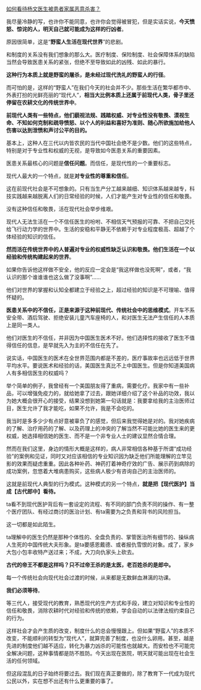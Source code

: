 [如何看待杨文医生被患者家属恶意杀害？](https://www.zhihu.com/question/363236770/answer/953645561)




  

我尽量冷静的写，也许你不能同意，也许你会觉得被冒犯，但是实话实说，**今天愤怒、惊诧的人，明天自己就可能成为这样的行凶者**。

原因很简单，这是“**野蛮人生活在现代世界**”的悲剧。

和制度的关系没有我们想象的那么大。医疗制度、保险制度、社会保障体系的缺陷当然会导致医患关系的紧张，但绝不至导致如此的凶残、如此的暴行。

**这种行为本质上就是野蛮的屠杀，是未经过现代洗礼的野蛮人的行径**。

而可怕的是，这样的“野蛮人”在我们今天的社会并不少。那些生活在繁华都市中、外表打扮的光鲜亮丽的“现代人”，**相当大比例本质上还属于前现代人类，骨子里还停留在农耕文化的传统世界中**。

**前现代人类有一些特点，他们藐视法规、践踏权威、对专业性没有敬畏、漠视生命、不知如何克制和疏导愤怒、以个人的利益和喜好为准则、随心所欲施加给他人伤害以达到泄愤和声讨公平的目的。**

基本上，这种人在三代以内皆农民的当代中国社会绝不是少数。他们的这些特点，特别是对于专业性和权威的无视，是导致如今医患关系的重要因素。

医患关系最核心的问题是**信任问题**。而信任，是现代性的一个重要标志。

现代人最大的一个特点，就是**对专业性的尊重和信任**。

这在前现代社会是不可想象的。只有当生产分工越来越细、知识体系越来越专，科技实践越来越脱离人们的日常经验的时候，人们才能产生对专业性的信任和敬畏。

没有这种信任和敬畏，活在现代社会举步维艰。

现代人无法生活在一个不信任医生的吩咐、不相信天气预报的可靠、不把自己交托给飞行动力学的世界中。生活的安稳和平静无不依赖于对专业程度极高、超越了个体经验的知识的信任。

**然而活在传统世界中的人普遍对专业的权威性缺乏认识和敬畏。他们生活在一个以经验和传统构建起来的世界**。

如果你告诉他这样做不安全，他的反应一定会是“我这样做也没死啊”，或者，“我认识的那个谁谁谁也这么做了没事啊”……

他们对世界的掌握和认知全都建立于经验之上，超过经验的知识是不可理喻、值得怀疑的。

**医患关系中的不信任，正是来源于这种前现代、传统社会中的思维模式**。开车不系安全带、酒后驾驶、拒绝安装儿童汽车座椅的人，和对医生无法产生信任的人本质上是同一类人。

他们对医生的不信任，并非因为中国医生医术不好。他们选择性的接收了医生不值得信任的信息，是早就先入为主的不信任在先了。

说实话，中国医生的医术在全世界范围内都是不差的，医疗事故率也远远低于世界平均水平。要说医术和经验的话，美国医生真比不上中国医生。但是你知道美国病人有多相信医生的权威吗？

举个简单的例子，我曾经有一个美国朋友得了重病，需要化疗。我家中有一些补品，可以增强免疫力的，就给她拿了过去，跟她详细介绍了这个补品的功效，我以为她大概会很开心的接受，结果没想到她第一句话就是：我要拿给我的主治医师过目，医生允许了我才能吃，如果不允许，我是不会吃的。

我当时是多多少少有点好意被辜负了的感觉，但后来我觉得她是对的。我对她疾病的了解、治疗用药的了解、以及药理上的冲突的了解当然不可能比她的医生来的更权威，她选择相信她的医生、而不是一个非专业人士的建议显然合情合理。

然而在我们这里，身边的情形大概是这样的，病人非常相信各种基于所谓“成功经验”的案例和见证，同时又对应该相信的专业知识因为缺乏他们所能理解的立竿见影的效果而疑虑重重。因此各种补药、神药打着神奇疗效的广告、展示药到病除的成功案例，忽悠着大堆病患购买，这些病人极少有咨询自己的主治医师的。

这就是前现代人典型的行为模式。这种模式的另一个特点，**就是把【现代医护】当成【古代郎中】看待。**

ta看不到现代医护背后有一套设定的流程、有不同的部门负责不同的操作、有一整个医疗团队、有经过商讨的医治计划、有ta需要为之负责和背书的风险担当。

这一切都是如此陌生。

ta理解中的医生仍然是那种个体性的、全盘负责的、掌管医治所有细节的、操纵病人生死的中国传统大夫形象。是ta要感恩戴德、或者报仇雪恨的对象。成了，家乡大包小包丰收特产送过来；不成，大刀向仇家头上砍去。

**古代的帝王不都是这样吗？只不过帝王杀的是太医，老百姓杀的是郎中。**

每一个传统社会向现代社会过渡的时候，从来都是无数鲜血淋漓的功课。

**我们必须等待**。

等三代人，接受现代的教育，熟悉现代的生产方式和手段，建立对知识和专业性的信任和敬畏，消除农耕时代对经验和传统的依赖，学会自动的以法律法规约束自己的行为。

这样社会才会产生质的改变，制度什么的总会慢慢跟上。但如果“野蛮人”的本质不改变，不能顺利的转型为“现代人”，就算完善了制度，也没什么卵用。甚至，越是先进的制度他们越不适应，转化为暴力凶杀的可能性也就越大。而安检也不可能完全解决问题，这种事情都是防不胜防。今天出现在医院，明天就可能出现在社会生活的任何领域。

但这段混乱的日子始终将要过去。我们现在真正要做的，除了教育下一代成为现代公民以外，实在想不出还有什么更重要的事了。